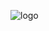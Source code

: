 ![logo](https://github.com/christopherjacksonjr/christopherjacksonjr/blob/main/GitHub%20Banner.png)
<!-- ### Hi there 👋 -->

<!--
**christopherjacksonjr/christopherjacksonjr** is a ✨ _special_ ✨ repository because its `README.md` (this file) appears on your GitHub profile.

Here are some ideas to get you started:

- 🔭 I’m currently working on ...
- 🌱 I’m currently learning ...
- 👯 I’m looking to collaborate on ...
- 🤔 I’m looking for help with ...
- 💬 Ask me about ...
- 📫 How to reach me: ...
- 😄 Pronouns: ...
- ⚡ Fun fact: ...
-->
